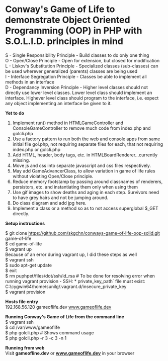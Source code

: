 # Conway's Game of Life to demonstrate Object Oriented Programming (OOP) in PHP with S.O.L.I.D. principles in mind
S - Single Responsibility Principle - Build classes to do only one thing<br>
O - Open/Close Principle - Open for extension, but closed for modification<br>
L - Liskov's Substitution Principle - Specialized classes (sub-classes) can be used wherever generalized (parents) classes are being used<br>
I - Interface Segregation Principle - Classes be able to implement all methods in an interface<br>
D - Dependancy Inversion Principle - Higher level classes should not directly use lower level classes. Lower level class should implement an interface. Highever level class should program to the interface, i.e. expect any object implementing an interface be given to it.<br>

<b>Yet to do</b><br>

1. Implement run() method in HTMLGameController and ConsoleGameController to remove much code from index.php and golcli.php<br>
2. Use a factory pattern to run both the web and console apps from same initial file gol.php, not requiring separate files for each, that not requiring index.php or golcli.php<br>
3. Add HTML, header, body tags, etc. in HTMLBoardRenderer...currently missing.<br>
4. Move js and css into separate javascript and css files respectively.<br>
5. May add GameAdvancerClass, to allow variation in game of life rules without violating Open/Close principle.<br>
6. Reduce memory footstamp by passing around classnames of renderers, persistors, etc. and instantiating them only when using them<br>
7. Use gif images to show deaths and aging in each step. Survivors need to have grey hairs and not be jumping around.<br>
8. Do class diagram and add jpg here.<br>
9. Implement a class or a method so as to not access superglobal $_GET directly.<br>

<b>Setup instructions</b><br>

$ git clone https://github.com/skgchn/conways-game-of-life-oop-solid.git game-of-life<br>
$ cd game-of-life<br>
$ vagrant up<br>
Because of an error during vagrant up, I did these steps as well<br>
$ vagrant ssh<br>
$ sudo apt-get update<br>
$ exit<br>
$ rm puphpet/files/dot/ssh/id_rsa    # To be done for resolving error when running vagrant provision - SSH: * private_key_path` file must exist: C:\cygwin64\home\sunilg/.vagrant.d/insecure_private_key<br>
$ vagrant provision<br>

<b>Hosts file entry</b><br>
192.168.56.120 gameoflife.dev www.gameoflife.dev

<b>Running Conway's Game of Life from the command line</b><br>
$ vagrant ssh<br>
$ cd /var/www/gameoflife<br>
$ php golcli.php   # Shows command usage<br>
$ php golcli.php -r 3 -c 3 -n 1<br>


<b>Running from web</b><br>
Visit <b>gameofline.dev</b> or <b>www.gameoflife.dev</b> in your browser<br>
